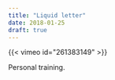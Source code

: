 ```yaml
---
title: "Liquid letter"
date: 2018-01-25
draft: true
---
```


{{< vimeo id="261383149" >}}

Personal training.